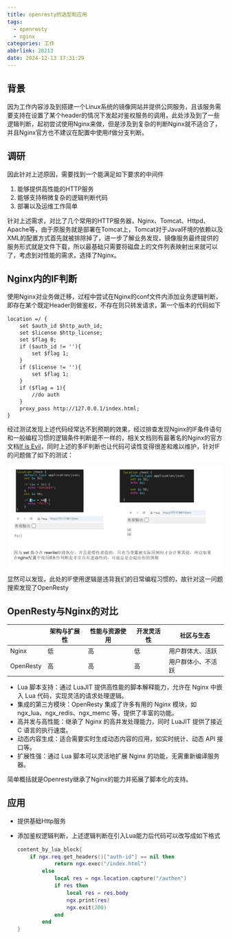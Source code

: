 ```yaml
---
title: openresty的选型和应用
tags:
  - openresty
  - nginx
categories: 工作
abbrlink: 28213
date: 2024-12-13 17:31:29
---
```






## 背景

因为工作内容涉及到搭建一个Linux系统的镜像网站并提供公网服务，且该服务需要支持在设置了某个header的情况下发起对鉴权服务的调用，此处涉及到了一些逻辑判断，起初尝试使用Nginx来做，但是涉及到复杂的判断Nginx就不适合了，并且Nginx官方也不建议在配置中使用if做分支判断。

<!-- more -->



## 调研

因此针对上述原因，需要找到一个能满足如下要求的中间件

1. 能够提供高性能的HTTP服务
2. 能够支持稍微复杂的逻辑判断代码
3. 部署以及运维工作简单

针对上述需求，对比了几个常用的HTTP服务器，Nginx、Tomcat、Httpd、Apache等，由于原服务就是部署在Tomcat上，Tomcat对于Java环境的依赖以及XML的配置方式首先就被排除掉了，进一步了解业务发现，镜像服务最终提供的服务形式就是文件下载，所以最基础只需要将磁盘上的文件列表映射出来就可以了，考虑到对性能的需求，选择了Nginx。



## Nginx内的IF判断

使用Nginx对业务做迁移，过程中尝试在Nginx的conf文件内添加业务逻辑判断，即存在某个既定Header则做鉴权，不存在则只转发请求，第一个版本的代码如下

```nginx
location =/ {
    set $auth_id $http_auth_id;
    set $license $http_license;
    set $flag 0;
    if ($auth_id != ''){
        set $flag 1;
    }
    if ($license != ''){
        set $flag 1;
    }
    if ($flag = 1){
        //do auth
    }
    proxy_pass http://127.0.0.1/index.html;
}
```

经过测试发现上述代码经常达不到预期的效果，经过排查发现Nginx的IF条件语句和一般编程习惯的逻辑条件判断是不一样的，相关文档则有最著名的Nginx的官方文档[If is Evil](https://web.archive.org/web/20231227223503/https://www.nginx.com/resources/wiki/start/topics/depth/ifisevil/)，同时上述的多IF判断也让代码可读性变得很差和难以维护，针对IF的问题做了如下的测试：

![nginx-if指令测试](https://raw.githubusercontent.com/HurryUpWb/pics/main/image-20241218113152946.png)

显然可以发现，此处的IF使用逻辑是违背我们的日常编程习惯的，故针对这一问题搜索发现了OpenResty



## OpenResty与Nginx的对比

|           | **架构与扩展性** | **性能与资源使用** | **开发灵活性** | **社区与生态**     |
| --------- | ---------------- | ------------------ | -------------- | ------------------ |
| Nginx     | 低               | 高                 | 低             | 用户群体大、活跃   |
| OpenResty | 高               | 高                 | 高             | 用户群体小、不活跃 |

- Lua 脚本支持：通过 LuaJIT 提供高性能的脚本解释能力，允许在 Nginx 中嵌入 Lua 代码，实现灵活的请求处理逻辑。
- 集成的第三方模块：OpenResty 集成了许多有用的 Nginx 模块，如 ngx_lua、ngx_redis、ngx_memc 等，提供了丰富的功能。
- 高并发与高性能：继承了 Nginx 的高并发处理能力，同时 LuaJIT 提供了接近 C 语言的执行速度。
- 动态内容生成：适合需要实时生成动态内容的应用，如实时统计、动态 API 接口等。
- 扩展性强：通过 Lua 脚本可以灵活地扩展 Nginx 的功能，无需重新编译服务器。

简单概括就是Openresty继承了Nginx的能力并拓展了脚本化的支持。



## 应用

- 提供基础Http服务

- 添加鉴权逻辑判断，上述逻辑判断在引入Lua能力后代码可以改写成如下格式

  ```lua
  content_by_lua_block{
      if ngx.req.get_headers()["auth-id"] == nil then
              return ngx.exec("/index.html")
          else
              local res = ngx.location.capture("/authen")
              if res then
                  local res = res.body
                  ngx.print(res)
                  ngx.exit(200)
              end
          end
  }
  ```
